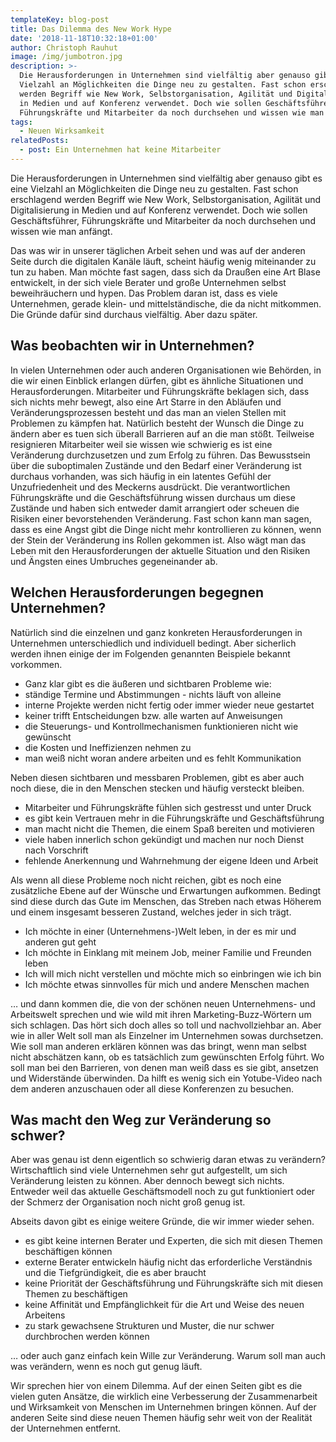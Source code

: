 ```yaml
---
templateKey: blog-post
title: Das Dilemma des New Work Hype
date: '2018-11-18T10:32:18+01:00'
author: Christoph Rauhut
image: /img/jumbotron.jpg
description: >-
  Die Herausforderungen in Unternehmen sind vielfältig aber genauso gibt es eine
  Vielzahl an Möglichkeiten die Dinge neu zu gestalten. Fast schon erschlagend
  werden Begriff wie New Work, Selbstorganisation, Agilität und Digitalisierung
  in Medien und auf Konferenz verwendet. Doch wie sollen Geschäftsführer,
  Führungskräfte und Mitarbeiter da noch durchsehen und wissen wie man anfängt.
tags:
  - Neuen Wirksamkeit
relatedPosts:
  - post: Ein Unternehmen hat keine Mitarbeiter
---
```

Die Herausforderungen in Unternehmen sind vielfältig aber genauso gibt es eine Vielzahl an Möglichkeiten die Dinge neu zu gestalten. Fast schon erschlagend werden Begriff wie New Work, Selbstorganisation, Agilität und Digitalisierung in Medien und auf Konferenz verwendet. Doch wie sollen Geschäftsführer, Führungskräfte und Mitarbeiter da noch durchsehen und wissen wie man anfängt. 

Das was wir in unserer täglichen Arbeit sehen und was auf der anderen Seite durch die digitalen Kanäle läuft, scheint häufig wenig miteinander zu tun zu haben. Man möchte fast sagen, dass sich da Draußen eine Art Blase entwickelt, in der sich viele Berater und große Unternehmen selbst beweihräuchern und hypen. Das Problem daran ist, dass es viele Unternehmen, gerade klein- und mittelständische, die da nicht mitkommen. Die Gründe dafür sind durchaus vielfältig. Aber dazu später.

## Was beobachten wir in Unternehmen?

In vielen Unternehmen oder auch anderen Organisationen wie Behörden, in die wir einen Einblick erlangen dürfen, gibt es ähnliche Situationen und Herausforderungen. Mitarbeiter und Führungskräfte beklagen sich, dass sich nichts mehr bewegt, also eine Art Starre in den Abläufen und Veränderungsprozessen besteht und das man an vielen Stellen mit Problemen zu kämpfen hat. Natürlich besteht der Wunsch die Dinge zu ändern aber es tuen sich überall Barrieren auf an die man stößt. Teilweise resignieren Mitarbeiter weil sie wissen wie schwierig es ist eine Veränderung durchzusetzen und zum Erfolg zu führen. Das Bewusstsein über die suboptimalen Zustände und den Bedarf einer Veränderung ist durchaus vorhanden, was sich häufig in ein latentes Gefühl der Unzufriedenheit und des Meckerns ausdrückt. Die verantwortlichen Führungskräfte und die Geschäftsführung wissen durchaus um diese Zustände und haben sich entweder damit arrangiert oder scheuen die Risiken einer bevorstehenden Veränderung. Fast schon kann man sagen, dass es eine Angst gibt die Dinge nicht mehr kontrollieren zu können, wenn der Stein der Veränderung ins Rollen gekommen ist. Also wägt man das Leben mit den Herausforderungen der aktuelle Situation und den Risiken und Ängsten eines Umbruches gegeneinander ab. 

## Welchen Herausforderungen begegnen Unternehmen?

Natürlich sind die einzelnen und ganz konkreten Herausforderungen in Unternehmen unterschiedlich und individuell bedingt. Aber sicherlich werden ihnen einige der im Folgenden genannten Beispiele bekannt vorkommen. 

* Ganz klar gibt es die äußeren und sichtbaren Probleme wie:
* ständige Termine und Abstimmungen - nichts läuft von alleine
* interne Projekte werden nicht fertig oder immer wieder neue gestartet
* keiner trifft Entscheidungen bzw. alle warten auf Anweisungen
* die Steuerungs- und Kontrollmechanismen funktionieren nicht wie gewünscht
* die Kosten und Ineffizienzen nehmen zu
* man weiß nicht woran andere arbeiten und es fehlt Kommunikation

Neben diesen sichtbaren und messbaren Problemen, gibt es aber auch noch diese, die in den Menschen stecken und häufig versteckt bleiben. 

* Mitarbeiter und Führungskräfte fühlen sich gestresst und unter Druck
* es gibt kein Vertrauen mehr in die Führungskräfte und Geschäftsführung
* man macht nicht die Themen, die einem Spaß bereiten und motivieren
* viele haben innerlich schon gekündigt und machen nur noch Dienst nach Vorschrift
* fehlende Anerkennung und Wahrnehmung der eigene Ideen und Arbeit

Als wenn all diese Probleme noch nicht reichen, gibt es noch eine zusätzliche Ebene auf der Wünsche und Erwartungen aufkommen. Bedingt sind diese durch das Gute im Menschen, das Streben nach etwas Höherem und einem insgesamt besseren Zustand, welches jeder in sich trägt. 

* Ich möchte in einer (Unternehmens-)Welt leben, in der es mir und anderen gut geht
* Ich möchte in Einklang mit meinem Job, meiner Familie und Freunden leben
* Ich will mich nicht verstellen und möchte mich so einbringen wie ich bin
* Ich möchte etwas sinnvolles für mich und andere Menschen machen

… und dann kommen die, die von der schönen neuen Unternehmens- und Arbeitswelt sprechen und wie wild mit ihren Marketing-Buzz-Wörtern um sich schlagen. Das hört sich doch alles so toll und nachvollziehbar an. Aber wie in aller Welt soll man als Einzelner im Unternehmen sowas durchsetzen. Wie soll man anderen erklären können was das bringt, wenn man selbst nicht abschätzen kann, ob es tatsächlich zum gewünschten Erfolg führt. Wo soll man bei den Barrieren, von denen man weiß dass es sie gibt, ansetzen und Widerstände überwinden. Da hilft es wenig sich ein Yotube-Video nach dem anderen anzuschauen oder all diese Konferenzen zu besuchen. 

## Was macht den Weg zur Veränderung so schwer?

Aber was genau ist denn eigentlich so schwierig daran etwas zu verändern? Wirtschaftlich sind viele Unternehmen sehr gut aufgestellt, um sich Veränderung leisten zu können. Aber dennoch bewegt sich nichts. Entweder weil das aktuelle Geschäftsmodell noch zu gut funktioniert oder der Schmerz der Organisation noch nicht groß genug ist. 

Abseits davon gibt es einige weitere Gründe, die wir immer wieder sehen.

* es gibt keine internen Berater und Experten, die sich mit diesen Themen beschäftigen können
* externe Berater entwickeln häufig nicht das erforderliche Verständnis und die Tiefgründigkeit, die es aber braucht
* keine Priorität der Geschäftsführung und Führungskräfte sich mit diesen Themen zu beschäftigen
* keine Affinität und Empfänglichkeit für die Art und Weise des neuen Arbeitens
* zu stark gewachsene Strukturen und Muster, die nur schwer durchbrochen werden können

… oder auch ganz einfach kein Wille zur Veränderung. Warum soll man auch was verändern, wenn es noch gut genug läuft. 

Wir sprechen hier von einem Dilemma. Auf der einen Seiten gibt es die vielen guten Ansätze, die wirklich eine Verbesserung der Zusammenarbeit und Wirksamkeit von Menschen im Unternehmen bringen können. Auf der anderen Seite sind diese neuen Themen häufig sehr weit von der Realität der Unternehmen entfernt.
